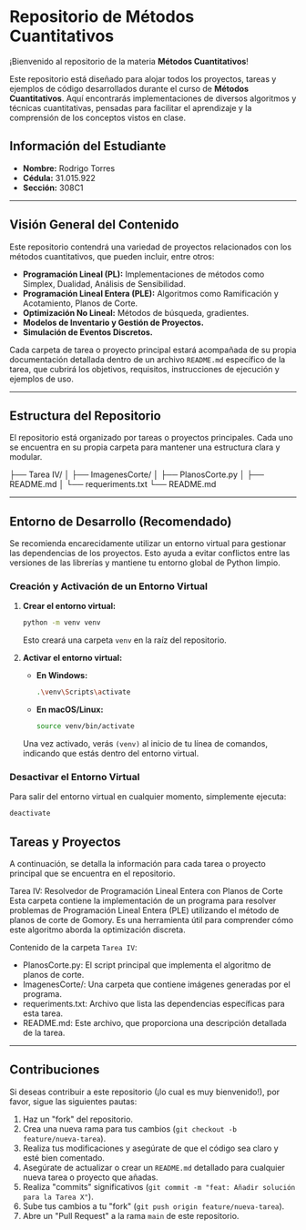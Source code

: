# Repositorio de Métodos Cuantitativos

¡Bienvenido al repositorio de la materia **Métodos Cuantitativos**!

Este repositorio está diseñado para alojar todos los proyectos, tareas y ejemplos de código desarrollados durante el curso de **Métodos Cuantitativos**. Aquí encontrarás implementaciones de diversos algoritmos y técnicas cuantitativas, pensadas para facilitar el aprendizaje y la comprensión de los conceptos vistos en clase.

## Información del Estudiante

* **Nombre:** Rodrigo Torres
* **Cédula:** 31.015.922
* **Sección:** 308C1

---

## Visión General del Contenido

Este repositorio contendrá una variedad de proyectos relacionados con los métodos cuantitativos, que pueden incluir, entre otros:

* **Programación Lineal (PL):** Implementaciones de métodos como Simplex, Dualidad, Análisis de Sensibilidad.
* **Programación Lineal Entera (PLE):** Algoritmos como Ramificación y Acotamiento, Planos de Corte.
* **Optimización No Lineal:** Métodos de búsqueda, gradientes.
* **Modelos de Inventario y Gestión de Proyectos.**
* **Simulación de Eventos Discretos.**

Cada carpeta de tarea o proyecto principal estará acompañada de su propia documentación detallada dentro de un archivo `README.md` específico de la tarea, que cubrirá los objetivos, requisitos, instrucciones de ejecución y ejemplos de uso.

---

## Estructura del Repositorio

El repositorio está organizado por tareas o proyectos principales. Cada uno se encuentra en su propia carpeta para mantener una estructura clara y modular.

├── Tarea IV/
│   ├── ImagenesCorte/
│   ├── PlanosCorte.py
│   ├── README.md
│   └── requeriments.txt
└── README.md

---

## Entorno de Desarrollo (Recomendado)

Se recomienda encarecidamente utilizar un entorno virtual para gestionar las dependencias de los proyectos. Esto ayuda a evitar conflictos entre las versiones de las librerías y mantiene tu entorno global de Python limpio.

### Creación y Activación de un Entorno Virtual

1.  **Crear el entorno virtual:**
    ```bash
    python -m venv venv
    ```
    Esto creará una carpeta `venv` en la raíz del repositorio.

2.  **Activar el entorno virtual:**
    * **En Windows:**
        ```bash
        .\venv\Scripts\activate
        ```
    * **En macOS/Linux:**
        ```bash
        source venv/bin/activate
        ```
    Una vez activado, verás `(venv)` al inicio de tu línea de comandos, indicando que estás dentro del entorno virtual.

### Desactivar el Entorno Virtual

Para salir del entorno virtual en cualquier momento, simplemente ejecuta:
```bash
deactivate
```

## Tareas y Proyectos

A continuación, se detalla la información para cada tarea o proyecto principal que se encuentra en el repositorio.

Tarea IV: Resolvedor de Programación Lineal Entera con Planos de Corte
Esta carpeta contiene la implementación de un programa para resolver problemas de Programación Lineal Entera (PLE) utilizando el método de planos de corte de Gomory. Es una herramienta útil para comprender cómo este algoritmo aborda la optimización discreta.

Contenido de la carpeta `Tarea IV`:

- PlanosCorte.py: El script principal que implementa el algoritmo de planos de corte.
- ImagenesCorte/: Una carpeta que contiene imágenes generadas por el programa.
- requeriments.txt: Archivo que lista las dependencias específicas para esta tarea.
- README.md: Este archivo, que proporciona una descripción detallada de la tarea.

---

## Contribuciones
Si deseas contribuir a este repositorio (¡lo cual es muy bienvenido!), por favor, sigue las siguientes pautas:

1. Haz un "fork" del repositorio.
2. Crea una nueva rama para tus cambios (`git checkout -b feature/nueva-tarea`).
3. Realiza tus modificaciones y asegúrate de que el código sea claro y esté bien comentado.
4. Asegúrate de actualizar o crear un `README.md` detallado para cualquier nueva tarea o proyecto que añadas.
5. Realiza "commits" significativos (`git commit -m "feat: Añadir solución para la Tarea X"`).
6. Sube tus cambios a tu "fork" (`git push origin feature/nueva-tarea`).
7. Abre un "Pull Request" a la rama `main` de este repositorio.


